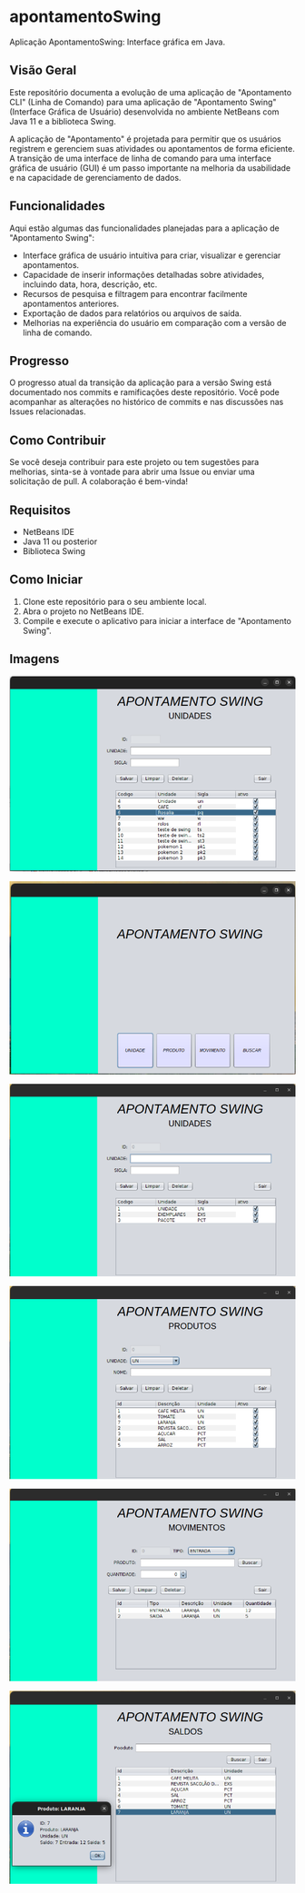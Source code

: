 # apontamentoSwing
Aplicação ApontamentoSwing: Interface gráfica em Java.

 

## Visão Geral

Este repositório documenta a evolução de uma aplicação de "Apontamento CLI" (Linha de Comando) para uma aplicação de "Apontamento Swing" (Interface Gráfica de Usuário) desenvolvida no ambiente NetBeans com Java 11 e a biblioteca Swing.

A aplicação de "Apontamento" é projetada para permitir que os usuários registrem e gerenciem suas atividades ou apontamentos de forma eficiente. A transição de uma interface de linha de comando para uma interface gráfica de usuário (GUI) é um passo importante na melhoria da usabilidade e na capacidade de gerenciamento de dados.

## Funcionalidades

Aqui estão algumas das funcionalidades planejadas para a aplicação de "Apontamento Swing":

- Interface gráfica de usuário intuitiva para criar, visualizar e gerenciar apontamentos.
- Capacidade de inserir informações detalhadas sobre atividades, incluindo data, hora, descrição, etc.
- Recursos de pesquisa e filtragem para encontrar facilmente apontamentos anteriores.
- Exportação de dados para relatórios ou arquivos de saída.
- Melhorias na experiência do usuário em comparação com a versão de linha de comando.

## Progresso

O progresso atual da transição da aplicação para a versão Swing está documentado nos commits e ramificações deste repositório. Você pode acompanhar as alterações no histórico de commits e nas discussões nas Issues relacionadas.

## Como Contribuir

Se você deseja contribuir para este projeto ou tem sugestões para melhorias, sinta-se à vontade para abrir uma Issue ou enviar uma solicitação de pull. A colaboração é bem-vinda!

## Requisitos

- NetBeans IDE
- Java 11 ou posterior
- Biblioteca Swing

## Como Iniciar

1. Clone este repositório para o seu ambiente local.
2. Abra o projeto no NetBeans IDE.
3. Compile e execute o aplicativo para iniciar a interface de "Apontamento Swing".

## Imagens

![Texto Alternativo](https://github.com/Sousa-Edson/apontamentoSwing/blob/main/src/img/sistema1.png)

![Texto Alternativo](https://github.com/Sousa-Edson/apontamentoSwing/blob/main/src/img/sistema2.png)

![Texto Alternativo](https://github.com/Sousa-Edson/apontamentoSwing/blob/main/src/img/sistema3.png)

![Texto Alternativo](https://github.com/Sousa-Edson/apontamentoSwing/blob/main/src/img/sistema4.png)

![Texto Alternativo](https://github.com/Sousa-Edson/apontamentoSwing/blob/main/src/img/sistema5.png)

![Texto Alternativo](https://github.com/Sousa-Edson/apontamentoSwing/blob/main/src/img/sistema6.png)



